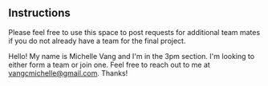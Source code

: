 ## Instructions

Please feel free to use this space to post requests for additional team mates if you do not already have a team for the final project.

Hello! My name is Michelle Vang and I'm in the 3pm section. I'm looking to either form a team or join one. Feel free to reach out to me at vangcmichelle@gmail.com. Thanks!
